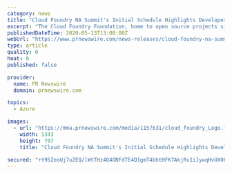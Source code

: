 ```yaml
---
category: news
title: "Cloud Foundry NA Summit's Initial Schedule Highlights Developer Experience on Kubernetes, Open Source Contributors"
excerpt: "The Cloud Foundry Foundation, home to open source projects simplifying the developer experience, announced today the initial schedule for"
publishedDateTime: 2020-05-13T13:00:00Z
webUrl: "https://www.prnewswire.com/news-releases/cloud-foundry-na-summits-initial-schedule-highlights-developer-experience-on-kubernetes-open-source-contributors-301058379.html"
type: article
quality: 0
heat: 0
published: false

provider:
  name: PR Newswire
  domain: prnewswire.com

topics:
  - Azure

images:
  - url: "https://mma.prnewswire.com/media/1157631/cloud_foundry_Logo.jpg?p=facebook"
    width: 1343
    height: 707
    title: "Cloud Foundry NA Summit's Initial Schedule Highlights Developer Experience on Kubernetes, Open Source Contributors"

secured: "+Y95ZeoUj7uZEQ/lWtTHz4Q4ONFdTE4Q1gmT4bhtHFK7AkjRv1iJywqHvUX06xP2oWWT4PKFIIeZOQBu2DL4d2fHZ+1bJ3a/meewZETqy6ClY45NjB6Z2Hll3BEtuPLC0vDTmMMCUQsszdZaDdQh86eHBfoLINF6Tb5Lv3bIBO+ynA3ZeYGXDYOLTzmhCsU7lb7slnn5rKQoRWCotcmfvIKygupV4NsASnaktbWysYFt78uAxbzbwp1uFKkDwYefliQM67iws1h1+uSH1UnO+2sNUW6U95q1PI52Z9bH5HsLINHiL95eML2SGCXxmsxW;qhj60TbUla3Mh35WWneI0A=="
---
```


